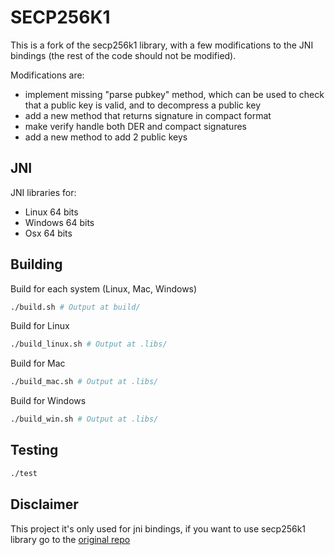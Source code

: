 # SECP256K1

This is a fork of the secp256k1 library, with a few modifications to the JNI bindings (the rest of the code should not be modified).

Modifications are:
- implement missing "parse pubkey" method, which can be used to check that a public key is valid, and to decompress a public key
- add a new method that returns signature in compact format
- make verify handle both DER and compact signatures
- add a new method to add 2 public keys

## JNI

JNI libraries for:
- Linux 64 bits
- Windows 64 bits
- Osx 64 bits

## Building

Build for each system (Linux, Mac, Windows)

```bash
./build.sh # Output at build/
```

Build for Linux

```bash
./build_linux.sh # Output at .libs/
```

Build for Mac

```bash
./build_mac.sh # Output at .libs/
```

Build for Windows

```bash
./build_win.sh # Output at .libs/
```

## Testing
  
```bash
./test
```
    
## Disclaimer

This project it's only used for jni bindings, if you want to use secp256k1 library go to the [original repo](https://github.com/bitcoin-core/secp256k1)